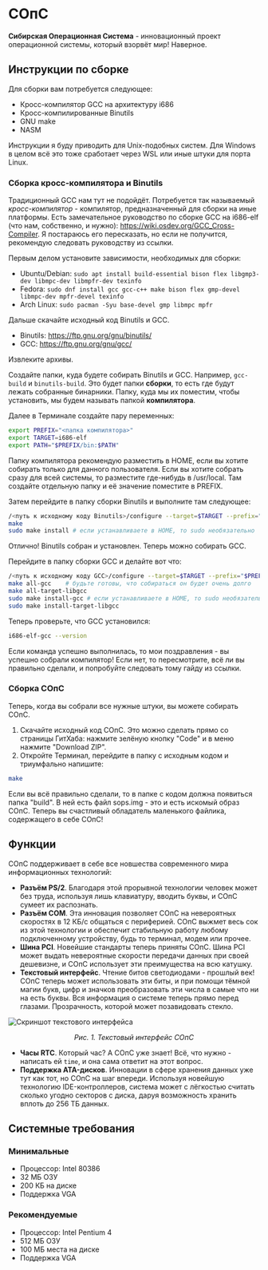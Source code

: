 # СОпС
**Сибирская Операционная Система** - инновационный проект операционной системы, который взорвёт мир! Наверное.

## Инструкции по сборке
Для сборки вам потребуется следующее:
- Кросс-компилятор GCC на архитектуру i686
- Кросс-компилированные Binutils
- GNU make
- NASM

Инструкции я буду приводить для Unix-подобных систем. Для Windows в целом всё это тоже сработает через WSL или иные штуки для порта Linux.
### Сборка кросс-компилятора и Binutils
Традиционный GCC нам тут не подойдёт. Потребуется так называемый *кросс-компилятор* - компилятор, предназначенный для сборки на иные платформы. Есть замечательное руководство по сборке GCC на i686-elf (что нам, собственно, и нужно): https://wiki.osdev.org/GCC_Cross-Compiler. Я постараюсь его пересказать, но если не получится, рекомендую следовать руководству из ссылки.

Первым делом установите зависимости, необходимых для сборки:
- Ubuntu/Debian: ``sudo apt install build-essential bison flex libgmp3-dev libmpc-dev libmpfr-dev texinfo``
- Fedora: ``sudo dnf install gcc gcc-c++ make bison flex gmp-devel libmpc-dev mpfr-devel texinfo``
- Arch Linux: ``sudo pacman -Syu base-devel gmp libmpc mpfr``

Дальше скачайте исходный код Binutils и GCC.
- Binutils: https://ftp.gnu.org/gnu/binutils/
- GCC: https://ftp.gnu.org/gnu/gcc/

Извлеките архивы.

Создайте папки, куда будете собирать Binutils и GCC. Например, ``gcc-build`` и ``binutils-build``.
Это будет папки __сборки__, то есть где будут лежать собранные бинарники. Папку, куда мы их поместим, чтобы установить, мы будем называть папкой __компилятора__.

Далее в Терминале создайте пару переменных:
```sh
export PREFIX="<папка компилятора>"
export TARGET=i686-elf
export PATH="$PREFIX/bin:$PATH"
```
Папку компилятора рекомендую разместить в HOME, если вы хотите собирать только для данного пользователя. Если вы хотите собрать сразу для всей системы, то разместите где-нибудь в /usr/local. Там создайте отдельную папку и её значение поместите в PREFIX.

Затем перейдите в папку сборки Binutils и выполните там следующее:
```sh
/<путь к исходному коду Binutils>/configure --target=$TARGET --prefix="$PREFIX" --with-sysroot --disable-werror
make
sudo make install # если устанавливаете в HOME, то sudo необязательно
```

Отлично! Binutils собран и установлен. Теперь можно собирать GCC.

Перейдите в папку сборки GCC и делайте вот что:
```sh
/<путь к исходному коду GCC>/configure --target=$TARGET --prefix="$PREFIX" --enable-languages=c,c++ --without-headers
make all-gcc    # будьте готовы, что собираться он будет очень долго
make all-target-libgcc
sudo make install-gcc # если устанавливаете в HOME, то sudo необязательно
sudo make install-target-libgcc
```
Теперь проверьте, что GCC установился:
```sh
i686-elf-gcc --version
```
Если команда успешно выполнилась, то мои поздравления - вы успешно собрали компилятор! Если нет, то пересмотрите, всё ли вы правильно сделали, и попробуйте следовать тому гайду из ссылки.

### Сборка СОпС
Теперь, когда вы собрали все нужные штуки, вы можете собирать СОпС.
1. Скачайте исходный код СОпС. Это можно сделать прямо со страницы ГитХаба: нажмите зелёную кнопку "Code" и в меню нажмите "Download ZIP".
2. Откройте Терминал, перейдите в папку с исходным кодом и триумфально напишите:
```sh
make
```
Если вы всё правильно сделали, то в папке с кодом должна появиться папка "build". В ней есть файл sops.img - это и есть искомый образ СОпС. Теперь вы счастливый обладатель маленького файлика, содержащего в себе СОпС!

## Функции
СОпС поддерживает в себе все новшества современного мира информационных технологий:
- __Разъём PS/2__. Благодаря этой прорывной технологии человек может без труда, используя лишь клавиатуру, вводить буквы, и СОпС сумеет их распознать.
- __Разъём COM__. Эта инновация позволяет СОпС на невероятных скоростях в 12 КБ/с общаться с периферией. СОпС выжмет весь сок из этой технологии и обеспечит стабильную работу любому подключенному устройству, будь то терминал, модем или прочее.
- __Шина PCI__. Новейшие стандарты теперь приняты СОпС. Шина PCI может выдать невероятные скорости передачи данных при своей дешевизне, и СОпС использует эти преимущества на всю катушку.
- __Текстовый интерфейс__. Чтение битов светодиодами - прошлый век! СОпС теперь может использовать эти биты, и при помощи тёмной магии букв, цифр и значков преобразовать эти числа в самые что ни на есть буквы. Вся информация о системе теперь прямо перед глазами. Прозрачность, которой может позавидовать стекло.

![Скриншот текстового интерфейса](etc/image1.bmp)
<p style="text-align: center; font-style: oblique">Рис. 1. Текстовый интерфейс СОпС</p>

- __Часы RTC__. Который час? А СОпС уже знает! Всё, что нужно - написать ей ``time``, и она сама ответит на этот вопрос.
- __Поддержка ATA-дисков__. Инновации в сфере хранения данных уже тут как тот, но СОпС на шаг впереди. Используя  новейшую технологию IDE-контроллеров, система может с лёгкостью считать сколько угодно секторов с диска, даруя возможность хранить вплоть до 256 ТБ данных.

## Системные требования
### Минимальные
- Процессор: Intel 80386
- 32 МБ ОЗУ
- 200 КБ на диске
- Поддержка VGA
### Рекомендуемые
- Процессор: Intel Pentium 4
- 512 МБ ОЗУ
- 100 МБ места на диске
- Поддержка VGA